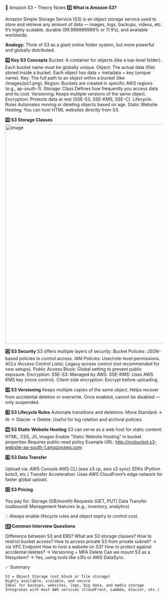 🧠 Amazon S3 – Theory Notes
**1️⃣ What is Amazon S3?**

  Amazon Simple Storage Service (S3) is an object storage service used to store and retrieve any amount of data — images, logs, backups, videos, etc.
  It’s highly scalable, durable (99.999999999% or 11 9’s), and available worldwide.

**Analogy:**
Think of S3 as a giant online folder system, but more powerful and globally distributed.

**2️⃣ Key S3 Concepts**
    Bucket:	A container for objects (like a top-level folder). Each bucket name must be globally unique.
    Object:	The actual data (file) stored inside a bucket. Each object has data + metadata + key (unique name).
    Key:	The full path to an object within a bucket (like /images/pic1.png).
    Region:	Buckets are created in specific AWS regions (e.g., ap-south-1).
    Storage: Class	Defines how frequently you access data and its cost.
    Versioning:	Keeps multiple versions of the same object.
    Encryption:	Protects data at rest (SSE-S3, SSE-KMS, SSE-C).
    Lifecycle: Rules	Automates moving or deleting objects based on age.
    Static Website Hosting:	You can host HTML websites directly from S3.
    
**3️⃣ S3 Storage Classes**
<img width="1167" height="702" alt="image" src="https://github.com/user-attachments/assets/6445d241-83a6-4a3e-82e6-103c253cf1fe" />


**4️⃣ S3 Security**
  S3 offers multiple layers of security:
  Bucket Policies: JSON-based policies to control access.
  IAM Policies: User/role-level permissions.
  ACLs (Access Control Lists): Legacy access control (not recommended for new setups).
  Public Access Block: Global setting to prevent public exposure.
  Encryption:
        SSE-S3: Managed by AWS.
        SSE-KMS: Uses AWS KMS key (more control).
        Client-side encryption: Encrypt before uploading.

**5️⃣ S3 Versioning**
    Keeps multiple copies of the same object.
    Helps recover from accidental deletion or overwrite.
    Once enabled, cannot be disabled — only suspended.

**6️⃣ S3 Lifecycle Rules**
    Automate transitions and deletions:
    Move Standard → IA → Glacier → Delete.
    Useful for log rotation and archival policies.

**7️⃣ S3 Static Website Hosting**
    S3 can serve as a web host for static content:
    HTML, CSS, JS, images
    Enable “Static Website Hosting” in bucket properties
    Requires public-read policy
    Example URL:
    http://mybucket.s3-website-ap-south-1.amazonaws.com

**8️⃣ S3 Data Transfer**

Upload via:
    AWS Console
    AWS CLI (aws s3 cp, aws s3 sync)
    SDKs (Python boto3, etc.)
    Transfer Acceleration: Uses AWS CloudFront’s edge network for faster global upload.

**9️⃣ S3 Pricing**

You pay for:
    Storage (GB/month)
    Requests (GET, PUT)
    Data Transfer (outbound)
    Management features (e.g., inventory, analytics)

💡 Always enable lifecycle rules and object expiry to control cost.

**🔟 Common Interview Questions**

Difference between S3 and EBS?
    What are S3 storage classes?
    How to restrict bucket access?
    How to access private S3 from private subnet?
    → via VPC Endpoint
    How to host a website on S3?
    How to protect against accidental deletes?
    → Versioning + MFA Delete
    Can we mount S3 as a filesystem?
    → Yes, using tools like s3fs or AWS DataSync.

✅ Summary

    S3 = Object Storage (not block or file storage)
    Highly available, scalable, and secure
    Ideal for backups, websites, logs, big data, and media storage
    Integrates with most AWS services (CloudFront, Lambda, Glacier, etc.)
